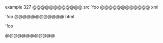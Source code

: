 example 327
@@@@@@@@@@@@ src
`foo
@@@@@@@@@@@@ xml
<?xml version="1.0" encoding="UTF-8"?>
<!DOCTYPE document SYSTEM "CommonMark.dtd">
<document xmlns="http://commonmark.org/xml/1.0">
  <paragraph>
    <text>`foo</text>
  </paragraph>
</document>
@@@@@@@@@@@@ html
<p>`foo</p>
@@@@@@@@@@@@
